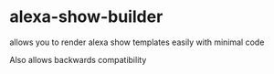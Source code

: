# alexa-show-builder
allows you to render alexa show templates easily with minimal code


Also allows backwards compatibility 
